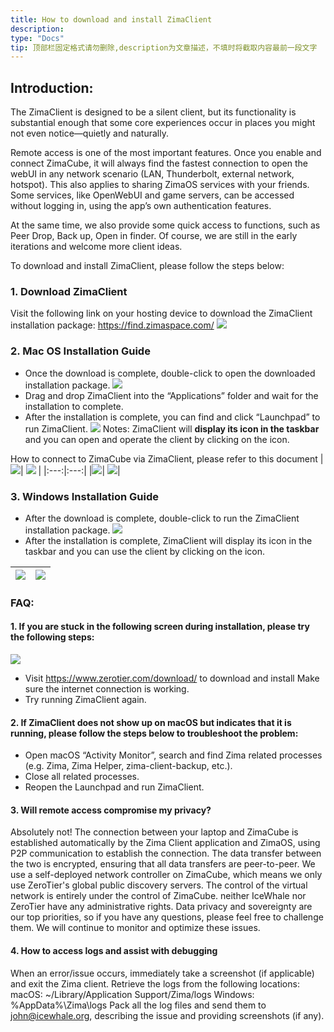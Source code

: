 ```yaml
---
title: How to download and install ZimaClient
description: 
type: "Docs"
tip: 顶部栏固定格式请勿删除,description为文章描述，不填时将截取内容最前一段文字
---
```

## Introduction:
The ZimaClient is designed to be a silent client, but its functionality is substantial enough that some core experiences occur in places you might not even notice—quietly and naturally.

Remote access is one of the most important features. Once you enable and connect ZimaCube, it will always find the fastest connection to open the webUI in any network scenario (LAN, Thunderbolt, external network, hotspot).
This also applies to sharing ZimaOS services with your friends. Some services, like OpenWebUI and game servers, can be accessed without logging in, using the app’s own authentication features.

At the same time, we also provide some quick access to functions, such as Peer Drop, Back up, Open in finder.
Of course, we are still in the early iterations and welcome more client ideas.

To download and install ZimaClient, please follow the steps below:
### 1. Download ZimaClient
Visit the following link on your hosting device to download the ZimaClient installation package:
https://find.zimaspace.com/
![](https://manage.icewhale.io/api/static/docs/1728618086764_image.png)
### 2. Mac OS Installation Guide
- Once the download is complete, double-click to open the downloaded installation package.
![](https://manage.icewhale.io/api/static/docs/1728618128888_copyImage.png)
- Drag and drop ZimaClient into the “Applications” folder and wait for the installation to complete.
- After the installation is complete, you can find and click “Launchpad” to run ZimaClient.
![](https://manage.icewhale.io/api/static/docs/1728618170097_image.png)
Notes:
ZimaClient will **display its icon in the taskbar** and you can open and operate the client by clicking on the icon.

How to connect to ZimaCube via ZimaClient, please refer to this document[](https://docs.zimaspace.com/zimaos/Romote-Access.html)
|![](https://manage.icewhale.io/api/static/docs/1728618411227_image.png)| ![](https://manage.icewhale.io/api/static/docs/1728618433316_image.png) |
|:---:|:---:|
|![](https://manage.icewhale.io/api/static/docs/1728618448765_image.png)| ![](https://manage.icewhale.io/api/static/docs/1728618468465_image.png)|
### 3. Windows Installation Guide
- After the download is complete, double-click to run the ZimaClient installation package.
![](https://manage.icewhale.io/api/static/docs/1728618632345_image.png)
- After the installation is complete, ZimaClient will display its icon in the taskbar and you can use the client by clicking on the icon.

|![](https://manage.icewhale.io/api/static/docs/1728618778265_image.png)| ![](https://manage.icewhale.io/api/static/docs/1728618799001_image.png)|
|:---:|:---:|
### FAQ:
#### 1. If you are stuck in the following screen during installation, please try the following steps:
![](https://manage.icewhale.io/api/static/docs/1728618855323_image.png)

- Visit https://www.zerotier.com/download/ to download and install Make sure the internet connection is working.
- Try running ZimaClient again.
#### 2. If ZimaClient does not show up on macOS but indicates that it is running, please follow the steps below to troubleshoot the problem:
- Open macOS “Activity Monitor”, search and find Zima related processes (e.g. Zima, Zima Helper, zima-client-backup, etc.).
- Close all related processes.
- Reopen the Launchpad and run ZimaClient.

#### 3. Will remote access compromise my privacy?
Absolutely not! The connection between your laptop and ZimaCube is established automatically by the Zima Client application and ZimaOS, using P2P communication to establish the connection. The data transfer between the two is encrypted, ensuring that all data transfers are peer-to-peer.
We use a self-deployed network controller on ZimaCube, which means we only use ZeroTier's global public discovery servers. The control of the virtual network is entirely under the control of ZimaCube. neither IceWhale nor ZeroTier have any administrative rights. Data privacy and sovereignty are our top priorities, so if you have any questions, please feel free to challenge them.
We will continue to monitor and optimize these issues.
#### 4. How to access logs and assist with debugging
When an error/issue occurs, immediately take a screenshot (if applicable) and exit the Zima client.
Retrieve the logs from the following locations:
macOS:
~/Library/Application Support/Zima/logs
Windows:
%AppData%\Zima\logs
Pack all the log files and send them to john@icewhale.org, describing the issue and providing screenshots (if any).